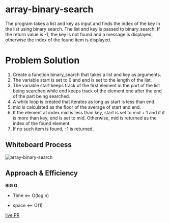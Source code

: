 # array-binary-search
<!-- Description of the challenge -->
The program takes a list and key as input and finds the index of the key in the list using binary search.
 The list and key is passed to binary_search.
 If the return value is -1, the key is not found and a message is displayed, otherwise the index of the found item is displayed.

# Problem Solution

1. Create a function binary_search that takes a list and key as arguments.
2. The variable start is set to 0 and end is set to the length of the list.
3. The variable start keeps track of the first element in the part of the list being searched while end keeps track of the element one after the end of the part being searched.
4. A while loop is created that iterates as long as start is less than end.
5. mid is calculated as the floor of the average of start and end.
6. If the element at index mid is less than key, start is set to mid + 1 and if it is more than key, end is set to mid. Otherwise, mid is returned as the index of the found element.
7. If no such item is found, -1 is returned.



## Whiteboard Process
<!-- Embedded whiteboard image -->

![array-binary-search](insertShift_Arrang)

## Approach & Efficiency
<!-- What approach did you take? Discuss Why. What is the Big O space/time for this approach? -->

**BIG O**

- Time <== O(log n)

- space <== O(1)

[live PR](https://github.com/BasharTaamneh/data-structures-and-algorithms/pull/16)
